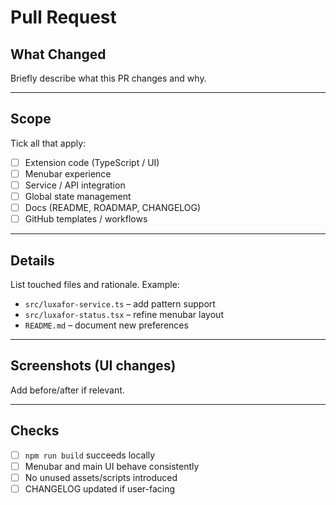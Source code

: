 # Pull Request

<!-- Thanks for your contribution! Please provide a concise summary below. -->

## What Changed
Briefly describe what this PR changes and why.

---

## Scope
Tick all that apply:
- [ ] Extension code (TypeScript / UI)
- [ ] Menubar experience
- [ ] Service / API integration
- [ ] Global state management
- [ ] Docs (README, ROADMAP, CHANGELOG)
- [ ] GitHub templates / workflows

---

## Details
List touched files and rationale. Example:
- `src/luxafor-service.ts` – add pattern support
- `src/luxafor-status.tsx` – refine menubar layout
- `README.md` – document new preferences

---

## Screenshots (UI changes)
Add before/after if relevant.

---

## Checks
- [ ] `npm run build` succeeds locally
- [ ] Menubar and main UI behave consistently
- [ ] No unused assets/scripts introduced
- [ ] CHANGELOG updated if user-facing
